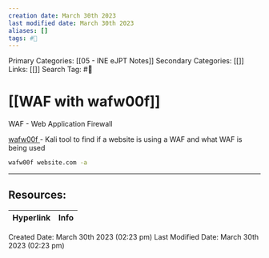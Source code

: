 ```yaml
---
creation date: March 30th 2023
last modified date: March 30th 2023
aliases: []
tags: #📖
---
```


Primary Categories: [[05 - INE eJPT Notes]] 
Secondary Categories: [[]] 
Links: [[]] 
Search Tag: #📖  

# [[WAF with wafw00f]]  

WAF - Web Application Firewall

[wafw00f ](https://github.com/EnableSecurity/wafw00f)- Kali tool to find if a website is using a WAF and what WAF is being used

```bash
wafw00f website.com -a
```



___

## Resources:

| Hyperlink | Info |
| --------- | ---- |


Created Date: March 30th 2023 (02:23 pm) 
Last Modified Date: March 30th 2023 (02:23 pm)
